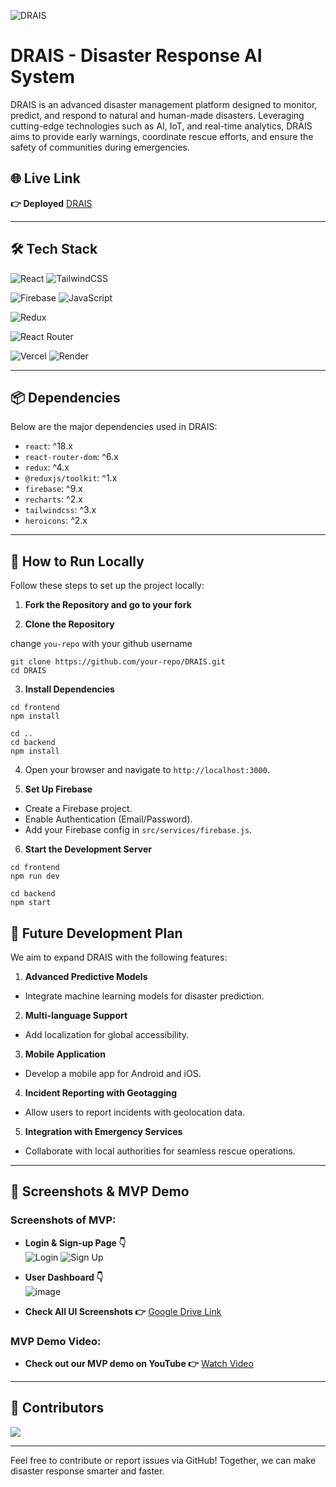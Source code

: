 ![DRAIS](https://socialify.git.ci/Arunanshu655/DRAIS/image?custom_description=DRAIS+-+Disaster+Response+AI+System&description=1&font=Source+Code+Pro&forks=1&issues=1&language=1&name=1&owner=1&pattern=Plus&pulls=1&stargazers=1&theme=Auto)

# DRAIS - Disaster Response AI System

DRAIS is an advanced disaster management platform designed to monitor, predict, and respond to natural and human-made disasters. Leveraging cutting-edge technologies such as AI, IoT, and real-time analytics, DRAIS aims to provide early warnings, coordinate rescue efforts, and ensure the safety of communities during emergencies.

## 🌐 Live Link

**👉 Deployed** [DRAIS](https://drais.vercel.app/)

---

## 🛠 Tech Stack

![React](https://img.shields.io/badge/react-%2320232a.svg?style=for-the-badge&logo=react&logoColor=%2361DAFB) ![TailwindCSS](https://img.shields.io/badge/tailwindcss-%2338B2AC.svg?style=for-the-badge&logo=tailwind-css&logoColor=white)

![Firebase](https://img.shields.io/badge/firebase-a08021?style=for-the-badge&logo=firebase&logoColor=ffcd34) ![JavaScript](https://img.shields.io/badge/javascript-%23323330.svg?style=for-the-badge&logo=javascript&logoColor=%23F7DF1E)

![Redux](https://img.shields.io/badge/redux-%23593d88.svg?style=for-the-badge&logo=redux&logoColor=white)

![React Router](https://img.shields.io/badge/React_Router-CA4245?style=for-the-badge&logo=react-router&logoColor=white)

![Vercel](https://img.shields.io/badge/vercel-%23000000.svg?style=for-the-badge&logo=vercel&logoColor=white) ![Render](https://img.shields.io/badge/Render-%46E3B7.svg?style=for-the-badge&logo=render&logoColor=white)

---

## 📦 Dependencies

Below are the major dependencies used in DRAIS:

- `react`: ^18.x
- `react-router-dom`: ^6.x
- `redux`: ^4.x
- `@reduxjs/toolkit`: ^1.x
- `firebase`: ^9.x
- `recharts`: ^2.x
- `tailwindcss`: ^3.x
- `heroicons`: ^2.x

---

## 🚀 How to Run Locally

Follow these steps to set up the project locally:

1. **Fork the Repository and go to your fork**

2. **Clone the Repository**

change `you-repo` with your github username
```
git clone https://github.com/your-repo/DRAIS.git
cd DRAIS
```

3. **Install Dependencies**
```
cd frontend
npm install
```
```
cd ..
cd backend
npm install
```

4. Open your browser and navigate to `http://localhost:3000`.


5. **Set Up Firebase**
- Create a Firebase project.
- Enable Authentication (Email/Password).
- Add your Firebase config in `src/services/firebase.js`.

6. **Start the Development Server**
```
cd frontend
npm run dev
```
```
cd backend
npm start
```

## 🔮 Future Development Plan

We aim to expand DRAIS with the following features:

1. **Advanced Predictive Models**
- Integrate machine learning models for disaster prediction.

2. **Multi-language Support**
- Add localization for global accessibility.

3. **Mobile Application**
- Develop a mobile app for Android and iOS.

4. **Incident Reporting with Geotagging**
- Allow users to report incidents with geolocation data.

5. **Integration with Emergency Services**
- Collaborate with local authorities for seamless rescue operations.

---

## 📸 Screenshots & MVP Demo

### Screenshots of MVP:

- **Login & Sign-up Page 👇**  
![Login](https://github.com/user-attachments/assets/cdb15cd1-9323-47f4-9796-b321612778d1)
![Sign Up](https://github.com/user-attachments/assets/bd09cccb-032e-4b2b-a8a8-3d23a1552832)

- **User Dashboard 👇**  
![image](https://github.com/user-attachments/assets/8146b039-38c8-4f22-84f7-8ab5782df52b)

- **Check All UI Screenshots 👉** [Google Drive Link](https://drive.google.com/drive/folders/1xIGkTA0QjPZmbRkC8zyx_RK753u5LlTo?usp=sharing)

### MVP Demo Video:
- **Check out our MVP demo on YouTube 👉** [Watch Video](https://youtu.be/WPYjAHmvzJc?si=GVkBvDAbRgN6NAeM)

---

## 👥 Contributors

<a href="https://github.com/Arunanshu655/DRAIS/graphs/contributors">
  <img src="https://contrib.rocks/image?repo=Arunanshu655/DRAIS" />
</a>

---

Feel free to contribute or report issues via GitHub! Together, we can make disaster response smarter and faster.

